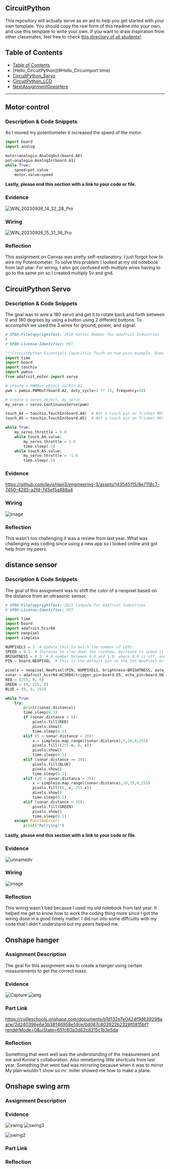 ## CircuitPython 
This repository will actually serve as an aid to help you get started with your own template.  You should copy the raw form of this readme into your own, and use this template to write your own.  If you want to draw inspiration from other classmates, feel free to check [this directory of all students!](https://github.com/chssigma/Class_Accounts).
## Table of Contents
* [Table of Contents](#TableOfContents)
* [Hello_CircuitPython](#Hello_Circuimport time)
* [CircuitPython_Servo](#CircuitPython_Servo)
* [CircuitPython_LCD](#CircuitPython_LCD)
* [NextAssignmentGoesHere](#NextAssignment)
---

## Motor control

### Description & Code Snippets
As I moved my potentiometer it increased the speed of the motor. 

 
```python
import board
import analog

motor=analogio.AnalogOut(board.A0)
pot=analogio.AnalogIn(board.A1)
while True:
    speed=pot.value
    motor.value=speed

```

**Lastly, please end this section with a link to your code or file.**  

### Evidence
![WIN_20230926_14_32_28_Pro](https://github.com/lavishlaiii3/engineering-3/assets/143545115/8339bf38-414c-42e2-92a4-2ce4e4e31e71)



### Wiring


![WIN_20230926_15_31_36_Pro](https://github.com/lavishlaiii3/engineering-3/assets/143545115/35f29aea-3d34-4458-bfe0-478893cd179f)

### Reflection
This assignment on Canvas was pretty self-explanatory. I just forgot how to wire my Potentiometer. To solve this problem I looked at my old notebook from last year. For wiring, I also got confused with multiple wires having to go to the same pin so I created multiply 5v and gnd.



## CircuitPython Servo

### Description & Code Snippets
The goal was to wire a 180 servo and get it to rotate back and forth between 0 and 180 degrees by using a button using 2 different buttons. To accomplish we used the 3 wires for ground, power, and signal. 


```python
# SPDX-FileCopyrightText: 2018 Kattni Rembor for Adafruit Industries
#
# SPDX-License-Identifier: MIT

"""CircuitPython Essentials Capacitive Touch on two pins example. Does not work on Trinket M0!"""
import time
import board
import touchio
import pwmio
from adafruit_motor import servo

# create a PWMOut object on Pin A2.
pwm = pwmio.PWMOut(board.A2, duty_cycle=2 ** 15, frequency=50)

# Create a servo object, my_servo.
my_servo = servo.ContinuousServo(pwm)

touch_A4 = touchio.TouchIn(board.A4)  # Not a touch pin on Trinket M0!
touch_A5 = touchio.TouchIn(board.A5)  # Not a touch pin on Trinket M0!

while True:
    my_servo.throttle = 0.0
    while touch_A4.value:
        my_servo.throttle = 1.0
        time.sleep(.5)
    while touch_A5.value:
        my_servo.throttle = -1.0
        time.sleep(.5)

```



### Evidence


https://github.com/lavishlaiii3/engineering-3/assets/143545115/8e7118c7-7450-4285-a2f4-745ef5a488a4





### Wiring
![image](https://github.com/lavishlaiii3/engineering-3/assets/143545115/5506b60b-1c62-4211-8107-9bf3487e7f09)


### Reflection
This wasn't too challenging it was a review from last year. What was challenging was coding since using a new app so I looked online and got help from my peers. 

## distance sensor
### Description & Code Snippets
The goal of this assignment was to  shift the color of a neopixel based on the distance from an ultrasonic sensor.
 
```python
# SPDX-FileCopyrightText: 2021 ladyada for Adafruit Industries
# SPDX-License-Identifier: MIT

import time
import board
import adafruit_hcsr04
import neopixel
import simpleio

NUMPIXELS = 1  # Update this to match the number of LEDs.
SPEED = 0.1  # Increase to slow down the rainbow. Decrease to speed it up.
BRIGHTNESS = 0.2  # A number between 0.0 and 1.0, where 0.0 is off, and 1.0 is max.
PIN = board.NEOPIXEL  # This is the default pin on the 5x5 NeoPixel Grid BFF.

pixels = neopixel.NeoPixel(PIN, NUMPIXELS, brightness=BRIGHTNESS, auto_write=False)
sonar = adafruit_hcsr04.HCSR04(trigger_pin=board.D5, echo_pin=board.D6)
RED = (255, 0, 0)
GREEN = (0, 255, 0)
BLUE = (0, 0, 255)

while True:
    try:
        print((sonar.distance))
        time.sleep(0.1)
        if (sonar.distance < 5):
            pixels.fill(RED)
            pixels.show()
            time.sleep(0.1)
        elif (5 < sonar.distance < 20):
            x = simpleio.map_range((sonar.distance),5,20,0,255)
            pixels.fill((255-x, 0, x))
            pixels.show()
            time.sleep(0.1)
        elif (sonar.distance == 20):
            pixels.fill(BLUE)
            pixels.show()
            time.sleep(0.1)
        elif (20 < sonar.distance < 35):
            x = simpleio.map_range((sonar.distance),20,35,0,255)
            pixels.fill((0, x, 255-x))
            pixels.show()
            time.sleep(0.1)
        elif (sonar.distance > 35):
            pixels.fill(GREEN)
            pixels.show()
            time.sleep(0.1)
    except RuntimeError:
        print("Retrying!")


```

**Lastly, please end this section with a link to your code or file.**  

### Evidence 
![unnamedv](https://github.com/lavishlaiii3/engineering-3/assets/143545115/977d09db-040d-4428-86ac-0e88c39d501f)


### Wiring
![image](https://github.com/lavishlaiii3/engineering-3/assets/143545115/118dc44d-6f85-4659-829e-2050213049c6)

### Reflection
This wiring wasn't bad because I used my old notebook from last year. It helped me get to know how to work the coding thing more since I got the wiring done in a good timely matter. I did run into some diffcuilts with my code that I didn't understand but my peers helped me.


## Onshape hanger

### Assignment Description

The goal for this assignment was to create a hanger using certain measurements to get the correct mass. 
### Evidence

![Capture](https://github.com/lavishlaiii3/engineering-3/assets/143545115/06007277-fcdc-4f5c-a720-529b57472872)
![eng](https://github.com/lavishlaiii3/engineering-3/assets/143545115/cbd8bc42-c669-4373-841d-e65cf035c37c)


### Part Link 
https://cvilleschools.onshape.com/documents/b1d132e7e0424f9d639298aa/w/2d240396e6e3b38146958e59/e/0d087c803922b2328f0815bf?renderMode=0&uiState=651c60a2d82c8215c1b3e5da

### Reflection

Something that went well was the understanding of the measurement and me and Korine's collaboration. Also remebering little shortcuts from last year. Something that went bad was mirroring because when it was to mirror My plan wouldn't show so mr. miller showed me how to make a plane.
&nbsp;

 
## Onshape swing arm

### Assignment Description

### Evidence

![swing](https://github.com/lavishlaiii3/engineering-3/assets/143545115/b456129c-fed3-4a16-83f4-40b944983c5e)
![swing3](https://github.com/lavishlaiii3/engineering-3/assets/143545115/4ec02fd9-569e-4639-be5a-f2770a80d3a3)

![swing2](https://github.com/lavishlaiii3/engineering-3/assets/143545115/abc7f67a-4021-4727-912e-1adfb92d64e3)

### Part Link 

### Reflection


